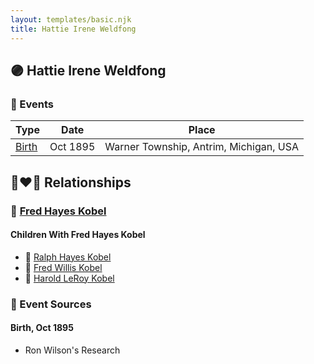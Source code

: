 ```yaml
---
layout: templates/basic.njk
title: Hattie Irene Weldfong
---
```

## 🟣 Hattie Irene Weldfong

### 📆 Events

Type | Date | Place
------ | ------ | ------
[Birth](#event-0) | Oct 1895 | Warner Township, Antrim, Michigan, USA

## 👩‍❤️‍👨 Relationships

### 🔵 [Fred Hayes Kobel](/people/1/1672312)

#### Children With Fred Hayes Kobel
* 🔵 [Ralph Hayes Kobel](/people/7/77168350)
* 🔵 [Fred Willis Kobel](/people/5/51851068)
* 🔵 [Harold LeRoy Kobel](/people/6/65495296)
### 📰 Event Sources

#### <a id="event-0"></a> Birth, Oct 1895
* Ron Wilson's Research